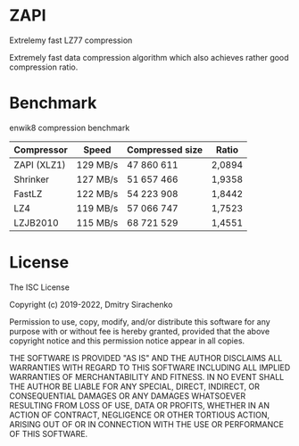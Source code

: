 # ZAPI
Extrelemy fast LZ77 compression

Extremely fast data compression algorithm which
also achieves rather good compression ratio.

# Benchmark
enwik8 compression benchmark

| Compressor  | Speed    | Compressed size | Ratio  |
|-------------|----------|-----------------|--------|
| ZAPI (XLZ1) | 129 MB/s | 47 860 611      | 2,0894 |
| Shrinker    | 127 MB/s | 51 657 466      | 1,9358 |
| FastLZ      | 122 MB/s | 54 223 908      | 1,8442 |
| LZ4         | 119 MB/s | 57 066 747      | 1,7523 |
| LZJB2010    | 115 MB/s | 68 721 529      | 1,4551 |

# License
The ISC License

Copyright (c) 2019-2022, Dmitry Sirachenko

Permission to use, copy, modify, and/or distribute this software for any
purpose with or without fee is hereby granted, provided that the above
copyright notice and this permission notice appear in all copies.

THE SOFTWARE IS PROVIDED "AS IS" AND THE AUTHOR DISCLAIMS ALL WARRANTIES
WITH REGARD TO THIS SOFTWARE INCLUDING ALL IMPLIED WARRANTIES OF
MERCHANTABILITY AND FITNESS. IN NO EVENT SHALL THE AUTHOR BE LIABLE FOR
ANY SPECIAL, DIRECT, INDIRECT, OR CONSEQUENTIAL DAMAGES OR ANY DAMAGES
WHATSOEVER RESULTING FROM LOSS OF USE, DATA OR PROFITS, WHETHER IN AN
ACTION OF CONTRACT, NEGLIGENCE OR OTHER TORTIOUS ACTION, ARISING OUT OF
OR IN CONNECTION WITH THE USE OR PERFORMANCE OF THIS SOFTWARE.
